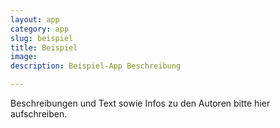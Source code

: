 ```yaml
---
layout: app
category: app
slug: beispiel
title: Beispiel
image:
description: Beispiel-App Beschreibung

---
```


Beschreibungen und Text sowie Infos zu den Autoren bitte hier aufschreiben.
